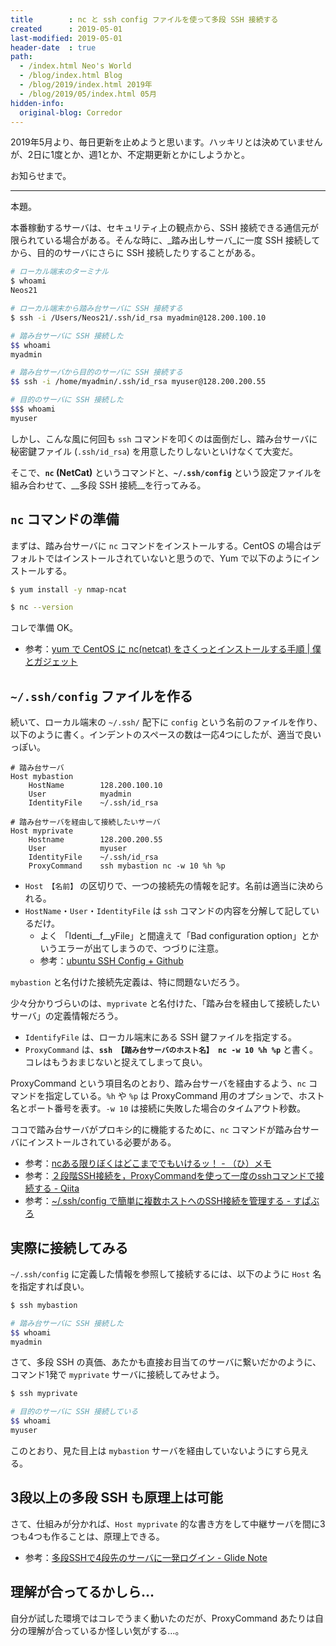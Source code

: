 ```yaml
---
title        : nc と ssh config ファイルを使って多段 SSH 接続する
created      : 2019-05-01
last-modified: 2019-05-01
header-date  : true
path:
  - /index.html Neo's World
  - /blog/index.html Blog
  - /blog/2019/index.html 2019年
  - /blog/2019/05/index.html 05月
hidden-info:
  original-blog: Corredor
---
```


2019年5月より、毎日更新を止めようと思います。ハッキリとは決めていませんが、2日に1度とか、週1とか、不定期更新とかにしようかと。

お知らせまで。

---

本題。

本番稼動するサーバは、セキュリティ上の観点から、SSH 接続できる通信元が限られている場合がある。そんな時に、_踏み出しサーバ_に一度 SSH 接続してから、目的のサーバにさらに SSH 接続したりすることがある。

```bash
# ローカル端末のターミナル
$ whoami
Neos21

# ローカル端末から踏み台サーバに SSH 接続する
$ ssh -i /Users/Neos21/.ssh/id_rsa myadmin@128.200.100.10

# 踏み台サーバに SSH 接続した
$$ whoami
myadmin

# 踏み台サーバから目的のサーバに SSH 接続する
$$ ssh -i /home/myadmin/.ssh/id_rsa myuser@128.200.200.55

# 目的のサーバに SSH 接続した
$$$ whoami
myuser
```

しかし、こんな風に何回も `ssh` コマンドを叩くのは面倒だし、踏み台サーバに秘密鍵ファイル (`.ssh/id_rsa`) を用意したりしないといけなくて大変だ。

そこで、__`nc` (NetCat)__ というコマンドと、__`~/.ssh/config`__ という設定ファイルを組み合わせて、__多段 SSH 接続__を行ってみる。

## `nc` コマンドの準備

まずは、踏み台サーバに `nc` コマンドをインストールする。CentOS の場合はデフォルトではインストールされていないと思うので、Yum で以下のようにインストールする。

```bash
$ yum install -y nmap-ncat

$ nc --version
```

コレで準備 OK。

- 参考：[yum で CentOS に nc(netcat) をさくっとインストールする手順 | 僕とガジェット](http://www.gadgets-today.net/?p=3041)

## `~/.ssh/config` ファイルを作る

続いて、ローカル端末の `~/.ssh/` 配下に `config` という名前のファイルを作り、以下のように書く。インデントのスペースの数は一応4つにしたが、適当で良いっぽい。

```
# 踏み台サーバ
Host mybastion
    HostName        128.200.100.10
    User            myadmin
    IdentityFile    ~/.ssh/id_rsa

# 踏み台サーバを経由して接続したいサーバ
Host myprivate
    Hostname        128.200.200.55
    User            myuser
    IdentityFile    ~/.ssh/id_rsa
    ProxyCommand    ssh mybastion nc -w 10 %h %p
```

- `Host 【名前】` の区切りで、一つの接続先の情報を記す。名前は適当に決められる。
- `HostName`・`User`・`IdentityFile` は `ssh` コマンドの内容を分解して記しているだけ。
  - よく 「Identi__f__yFile」と間違えて「Bad configuration option」とかいうエラーが出てしまうので、つづりに注意。
  - 参考：[ubuntu SSH Config + Github](https://ubuntuforums.org/showthread.php?t=2137189)

`mybastion` と名付けた接続先定義は、特に問題ないだろう。

少々分かりづらいのは、`myprivate` と名付けた、「踏み台を経由して接続したいサーバ」の定義情報だろう。

- `IdentifyFile` は、ローカル端末にある SSH 鍵ファイルを指定する。
- `ProxyCommand` は、__`ssh 【踏み台サーバのホスト名】 nc -w 10 %h %p`__ と書く。コレはもうおまじないと捉えてしまって良い。

ProxyCommand という項目名のとおり、踏み台サーバを経由するよう、`nc` コマンドを指定している。`%h` や `%p` は ProxyCommand 用のオプションで、ホスト名とポート番号を表す。`-w 10` は接続に失敗した場合のタイムアウト秒数。

ココで踏み台サーバがプロキシ的に機能するために、`nc` コマンドが踏み台サーバにインストールされている必要がある。

- 参考：[ncある限りぼくはどこまででもいけるッ！ - （ひ）メモ](http://hirose31.hatenablog.jp/entry/20070419/1176968993)
- 参考：[２段階SSH接続を，ProxyCommandを使って一度のsshコマンドで接続する - Qiita](https://qiita.com/_level5/items/c51740d61f9e9d3385fe)
- 参考：[~/.ssh/config で簡単に複数ホストへのSSH接続を管理する - すぱぶろ](http://superbrothers.hatenablog.com/entry/20090730/1248971671)

## 実際に接続してみる

`~/.ssh/config` に定義した情報を参照して接続するには、以下のように `Host` 名を指定すれば良い。

```bash
$ ssh mybastion

# 踏み台サーバに SSH 接続した
$$ whoami
myadmin
```

さて、多段 SSH の真価、あたかも直接お目当てのサーバに繋いだかのように、コマンド1発で `myprivate` サーバに接続してみせよう。

```bash
$ ssh myprivate

# 目的のサーバに SSH 接続している
$$ whoami
myuser
```

このとおり、見た目上は `mybastion` サーバを経由していないようにすら見える。

## 3段以上の多段 SSH も原理上は可能

さて、仕組みが分かれば、`Host myprivate` 的な書き方をして中継サーバを間に3つも4つも作ることは、原理上できる。

- 参考：[多段SSHで4段先のサーバに一発ログイン - Glide Note](https://blog.glidenote.com/blog/2012/02/19/ssh-proxycommand/)

## 理解が合ってるかしら…

自分が試した環境ではコレでうまく動いたのだが、ProxyCommand あたりは自分の理解が合っているか怪しい気がする…。
